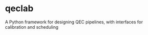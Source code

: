 # qeclab
A Python framework for designing QEC pipelines, with interfaces for calibration and scheduling

